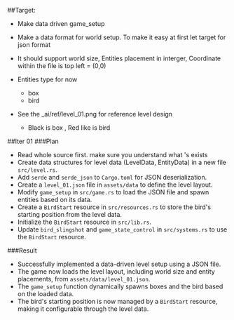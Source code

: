 ##Target: 
- Make data driven game_setup
- Make a data format for world setup. To make it easy at first let target for json format
- It should support world size, Entities placement in interger, Coordinate within the file is top left = (0,0)
- Entities type for now
    - box
    - bird

- See the _ai/ref/level_01.png for reference level design 
    - Black is box , Red like is bird

##Iter 01
###Plan
- Read whole source first. make sure you understand what 's exists
- Create data structures for level data (LevelData, EntityData) in a new file `src/level.rs`.
- Add `serde` and `serde_json` to `Cargo.toml` for JSON deserialization.
- Create a `level_01.json` file in `assets/data` to define the level layout.
- Modify `game_setup` in `src/game.rs` to load the JSON file and spawn entities based on its data.
- Create a `BirdStart` resource in `src/resources.rs` to store the bird's starting position from the level data.
- Initialize the `BirdStart` resource in `src/lib.rs`.
- Update `bird_slingshot` and `game_state_control` in `src/systems.rs` to use the `BirdStart` resource.

###Result
- Successfully implemented a data-driven level setup using a JSON file.
- The game now loads the level layout, including world size and entity placements, from `assets/data/level_01.json`.
- The `game_setup` function dynamically spawns boxes and the bird based on the loaded data.
- The bird's starting position is now managed by a `BirdStart` resource, making it configurable through the level data.